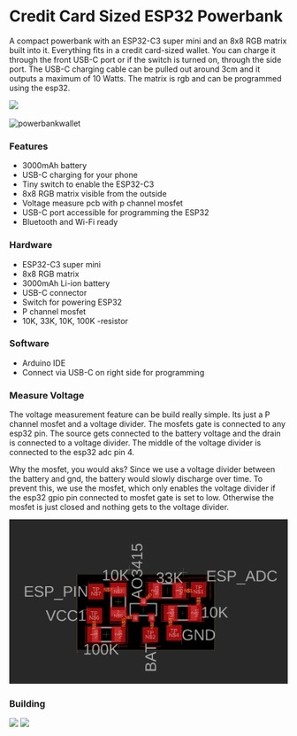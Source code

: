 # Credit Card Sized ESP32 Powerbank

A compact powerbank with an ESP32-C3 super mini and an 8x8 RGB matrix built into it. Everything fits in a credit card-sized wallet.
You can charge it through the front USB-C port or if the switch is turned on, through the side port. 
The USB-C charging cable can be pulled out around 3cm and it outputs a maximum of 10 Watts. 
The matrix is rgb and can be programmed using the esp32.

<img src="https://github.com/user-attachments/assets/58d562f0-9261-4d28-b40d-dca747a6cc83" width=400/>

![powerbankwallet](https://github.com/user-attachments/assets/ad155272-963f-4f06-9be2-75e1a697e7eb)


### Features
- 3000mAh battery
- USB-C charging for your phone
- Tiny switch to enable the ESP32-C3
- 8x8 RGB matrix visible from the outside
- Voltage measure pcb with p channel mosfet
- USB-C port accessible for programming the ESP32
- Bluetooth and Wi-Fi ready

### Hardware
- ESP32-C3 super mini
- 8x8 RGB matrix
- 3000mAh Li-ion battery
- USB-C connector
- Switch for powering ESP32
- P channel mosfet
- 10K, 33K, 10K, 100K -resistor

### Software
- Arduino IDE
- Connect via USB-C on right side for programming


### Measure Voltage
The voltage measurement feature can be build really simple. Its just a P channel mosfet and a voltage divider.
The mosfets gate is connected to any esp32 pin. The source gets connected to the battery voltage and the drain is connected to a voltage divider. The middle of the voltage divider is connected to the esp32 adc pin 4. 

Why the mosfet, you would aks? Since we use a voltage divider between the battery and gnd, the battery would slowly discharge over time. To prevent this, we use the mosfet, which only enables the voltage divider if the esp32 gpio pin connected to mosfet gate is set to low. Otherwise the mosfet is just closed and nothing gets to the voltage divider.

![Voltage Measure PCB](images/voltage_measure_pcb.png)

### Building

<img src="https://github.com/user-attachments/assets/bfd33a4d-b24d-46ba-bd66-ed54a6031626" width=400/>
<img src="https://github.com/user-attachments/assets/e556028d-a24b-477e-a116-23e8e214e352" width=400/>
